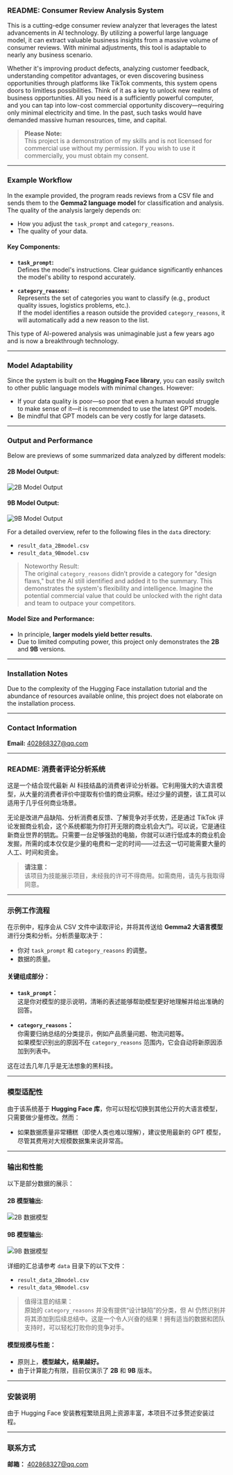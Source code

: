 ### **README: Consumer Review Analysis System**

This is a cutting-edge consumer review analyzer that leverages the latest advancements in AI technology. By utilizing a powerful large language model, it can extract valuable business insights from a massive volume of consumer reviews. With minimal adjustments, this tool is adaptable to nearly any business scenario.

Whether it's improving product defects, analyzing customer feedback, understanding competitor advantages, or even discovering business opportunities through platforms like TikTok comments, this system opens doors to limitless possibilities. Think of it as a key to unlock new realms of business opportunities. All you need is a sufficiently powerful computer, and you can tap into low-cost commercial opportunity discovery—requiring only minimal electricity and time. In the past, such tasks would have demanded massive human resources, time, and capital.

> **Please Note:**  
This project is a demonstration of my skills and is not licensed for commercial use without my permission. If you wish to use it commercially, you must obtain my consent.

---

### **Example Workflow**

In the example provided, the program reads reviews from a CSV file and sends them to the **Gemma2 language model** for classification and analysis. The quality of the analysis largely depends on:
- How you adjust the `task_prompt` and `category_reasons`.
- The quality of your data.

#### Key Components:
- **`task_prompt`:**  
   Defines the model's instructions. Clear guidance significantly enhances the model's ability to respond accurately.

- **`category_reasons`:**  
   Represents the set of categories you want to classify (e.g., product quality issues, logistics problems, etc.).  
   If the model identifies a reason outside the provided `category_reasons`, it will automatically add a new reason to the list.

This type of AI-powered analysis was unimaginable just a few years ago and is now a breakthrough technology.

---

### **Model Adaptability**

Since the system is built on the **Hugging Face library**, you can easily switch to other public language models with minimal changes. However:
- If your data quality is poor—so poor that even a human would struggle to make sense of it—it is recommended to use the latest GPT models.
- Be mindful that GPT models can be very costly for large datasets.

---

### **Output and Performance**

Below are previews of some summarized data analyzed by different models:

#### **2B Model Output:**
![2B Model Output](images/text_2b_model.png)

#### **9B Model Output:**
![9B Model Output](images/text_9b_model.png)

For a detailed overview, refer to the following files in the `data` directory:
- `result_data_2Bmodel.csv`
- `result_data_9Bmodel.csv`

> Noteworthy Result:  
The original `category_reasons` didn’t provide a category for "design flaws," but the AI still identified and added it to the summary. This demonstrates the system's flexibility and intelligence. Imagine the potential commercial value that could be unlocked with the right data and team to outpace your competitors.

#### **Model Size and Performance:**
- In principle, **larger models yield better results.**
- Due to limited computing power, this project only demonstrates the **2B** and **9B** versions.

---

### **Installation Notes**

Due to the complexity of the Hugging Face installation tutorial and the abundance of resources available online, this project does not elaborate on the installation process.

---

### **Contact Information**

**Email:** 402868327@qq.com

---

### **README: 消费者评论分析系统**

这是一个结合现代最新 AI 科技结晶的消费者评论分析器。它利用强大的大语言模型，从大量的消费者评价中提取有价值的商业洞察。经过少量的调整，该工具可以适用于几乎任何商业场景。

无论是改进产品缺陷、分析消费者反馈、了解竞争对手优势，还是通过 TikTok 评论发掘商业机会，这个系统都能为你打开无限的商业机会大门。可以说，它是通往新商业世界的钥匙。只需要一台足够强劲的电脑，你就可以进行低成本的商业机会发掘，所需的成本仅仅是少量的电费和一定的时间——过去这一切可能需要大量的人工、时间和资金。

> **请注意：**  
该项目为技能展示项目，未经我的许可不得商用。如需商用，请先与我取得同意。

---

### **示例工作流程**

在示例中，程序会从 CSV 文件中读取评论，并将其传送给 **Gemma2 大语言模型** 进行分类和分析。分析质量取决于：
- 你对 `task_prompt` 和 `category_reasons` 的调整。
- 数据的质量。

#### 关键组成部分：
- **`task_prompt`：**  
   这是你对模型的提示说明，清晰的表述能够帮助模型更好地理解并给出准确的回答。

- **`category_reasons`：**  
   你需要归纳总结的分类提示，例如产品质量问题、物流问题等。  
   如果模型识别出的原因不在 `category_reasons` 范围内，它会自动将新原因添加到列表中。

这在过去几年几乎是无法想象的黑科技。

---

### **模型适配性**

由于该系统基于 **Hugging Face 库**，你可以轻松切换到其他公开的大语言模型，只需要做少量修改。然而：
- 如果数据质量非常糟糕（即使人类也难以理解），建议使用最新的 GPT 模型，尽管其费用对大规模数据集来说非常高。

---

### **输出和性能**

以下是部分数据的展示：

#### **2B 模型输出:**
![2B 数据模型](images/text_2b_model_p2.png)

#### **9B 模型输出:**
![9B 数据模型](images/text_9b_model.png)

详细的汇总请参考 `data` 目录下的以下文件：
- `result_data_2Bmodel.csv`
- `result_data_9Bmodel.csv`

> 值得注意的结果：  
原始的 `category_reasons` 并没有提供“设计缺陷”的分类，但 AI 仍然识别并将其添加到后续总结中。这是一个令人兴奋的结果！拥有适当的数据和团队支持时，可以轻松打败你的竞争对手。

#### **模型规模与性能：**
- 原则上，**模型越大，结果越好。**
- 由于计算能力有限，目前仅演示了 **2B** 和 **9B** 版本。

---

### **安装说明**

由于 Hugging Face 安装教程繁琐且网上资源丰富，本项目不过多赘述安装过程。

---

### **联系方式**

**邮箱：** 402868327@qq.com